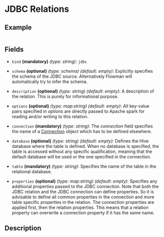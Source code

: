 
# JDBC Relations

## Example
```
```

## Fields
 * `kind` **(mandatory)** *(type: string)*: `jdbc`
 * `schema` **(optional)** *(type: schema)* *(default: empty)*: 
 Explicitly specifies the schema of the JDBC source. Alternatively Flowman will automatically
 try to infer the schema.
 
 * `description` **(optional)** *(type: string)* *(default: empty)*:
 A description of the relation. This is purely for informational purpose.
 
 * `options` **(optional)** *(type: map:string)* *(default: empty)*:
 All key-value pairs specified in *options* are directly passed to Apache spark for reading
 and/or writing to this relation.

 * `connection` **(mandatory)** *(type: string)*:
 The *connection* field specifies the name of a [Connection](../connection/index.md)
 object which has to be defined elsewhere.
 
 * `database` **(optional)** *(type: string)* *(default: empty)*: 
 Defines the Hive database where the table is defined. When no database is specified, the
 table is accessed without any specific qualification, meaning that the default database
 will be used or the one specified in the connection.

 * `table` **(mandatory)** *(type: string)*:
 Specifies the name of the table in the relational database.
  
 * `properties` **(optional)** *(type: map:string)* *(default: empty)*:
 Specifies any additional properties passed to the JDBC connection.  Note that both the JDBC
 relation and the JDBC connection can define properties. So it is advisable to define all
 common properties in the connection and more table specific properties in the relation.
 The connection properties are applied first, then the relation properties. This means that
 a relation property can overwrite a connection property if it has the same name.


## Description
